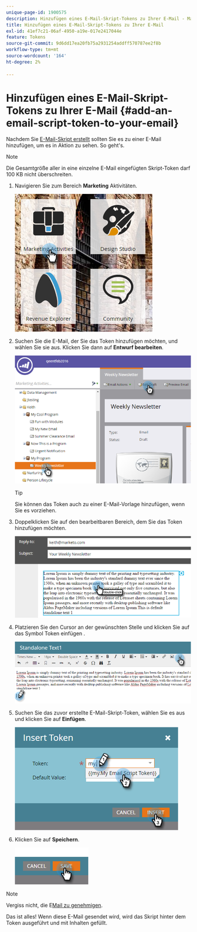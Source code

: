 ```yaml
---
unique-page-id: 1900575
description: Hinzufügen eines E-Mail-Skript-Tokens zu Ihrer E-Mail - Marketo-Dokumente - Produktdokumentation
title: Hinzufügen eines E-Mail-Skript-Tokens zu Ihrer E-Mail
exl-id: 41ef7c21-06af-4950-a19e-017e2417044e
feature: Tokens
source-git-commit: 9d6dd17ea20fb75a2931254addff570787ee2f8b
workflow-type: tm+mt
source-wordcount: '164'
ht-degree: 2%

---
```


# Hinzufügen eines E-Mail-Skript-Tokens zu Ihrer E-Mail {#add-an-email-script-token-to-your-email}

Nachdem Sie [E-Mail-Skript erstellt](/help/marketo/product-docs/email-marketing/general/using-tokens/create-an-email-script-token.md) sollten Sie es zu einer E-Mail hinzufügen, um es in Aktion zu sehen. So geht&#39;s.

>[!NOTE]
>
>Die Gesamtgröße aller in eine einzelne E-Mail eingefügten Skript-Token darf 100 KB nicht überschreiten.

1. Navigieren Sie zum Bereich **Marketing** Aktivitäten.

   ![](assets/one-2.png)

1. Suchen Sie die E-Mail, der Sie das Token hinzufügen möchten, und wählen Sie sie aus. Klicken Sie dann auf **Entwurf bearbeiten**.

   ![](assets/two-2.png)

   >[!TIP]
   >
   >Sie können das Token auch zu einer E-Mail-Vorlage hinzufügen, wenn Sie es vorziehen.

1. Doppelklicken Sie auf den bearbeitbaren Bereich, dem Sie das Token hinzufügen möchten.

   ![](assets/three-2.png)

1. Platzieren Sie den Cursor an der gewünschten Stelle und klicken Sie auf das Symbol Token einfügen .

   ![](assets/four-2.png)

1. Suchen Sie das zuvor erstellte E-Mail-Skript-Token, wählen Sie es aus und klicken Sie auf **Einfügen**.

   ![](assets/five-1.png)

1. Klicken Sie auf **Speichern**.

   ![](assets/six.png)

>[!NOTE]
>
>Vergiss nicht, die E[Mail zu genehmigen](/help/marketo/product-docs/email-marketing/general/creating-an-email/approve-an-email.md).

Das ist alles! Wenn diese E-Mail gesendet wird, wird das Skript hinter dem Token ausgeführt und mit Inhalten gefüllt.

